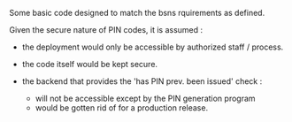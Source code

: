 Some basic code designed to match the bsns rquirements as defined.

Given the secure nature of PIN codes, it is assumed :
 - the deployment would only be accessible by authorized staff / process.

 - the code itself would be kept secure.

 - the backend that provides the 'has PIN prev. been issued' check :
    - will not be accessible except by the PIN generation program
    - would be gotten rid of for a production release.
